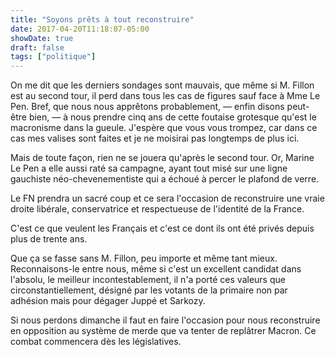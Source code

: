 ```yaml
---
title: "Soyons prêts à tout reconstruire"
date: 2017-04-20T11:18:07-05:00
showDate: true
draft: false
tags: ["politique"]
---
```


On me dit que les derniers sondages sont mauvais, que même si M. Fillon est au second tour, il perd dans tous les cas de figures sauf face à Mme Le Pen. Bref, que nous nous apprêtons probablement, — enfin disons peut-être bien, — à nous prendre cinq ans de cette foutaise grotesque qu'est le macronisme dans la gueule.  J'espère que vous vous trompez, car dans ce cas mes valises sont faites et je ne moisirai pas longtemps  de plus ici.

Mais de toute façon, rien ne se jouera qu'après le second tour.  Or, Marine Le Pen a elle aussi raté sa campagne, ayant tout misé sur une ligne gauchiste néo-chevenementiste qui a échoué à percer le plafond de verre.

Le FN prendra un sacré coup et ce sera l'occasion de reconstruire une vraie droite libérale, conservatrice et respectueuse de l'identité de la France.

C'est ce que veulent les Français et c'est ce dont ils ont été privés depuis plus de trente ans.

Que ça se fasse sans M. Fillon, peu importe et même tant mieux.  Reconnaisons-le entre nous, même si c'est un excellent candidat dans l'absolu, le meilleur incontestablement, il n'a porté ces valeurs que circonstantiellement, désigné par les votants de la primaire non par adhésion mais pour dégager Juppé et Sarkozy.

Si nous perdons dimanche il faut en faire l'occasion pour nous reconstruire en opposition au système de merde que va tenter de replâtrer Macron.  Ce combat commencera dès les législatives.


